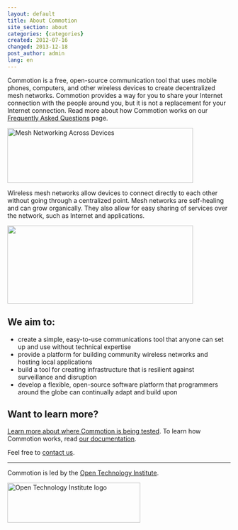 ```yaml
---
layout: default
title: About Commotion
site_section: about
categories: {categories}
created: 2012-07-16
changed: 2013-12-18
post_author: admin
lang: en
---
```

  <p>Commotion is a free,&nbsp;open-source communication tool that uses mobile phones, computers, and other wireless devices to create decentralized mesh networks. Commotion provides a way for you to share your Internet connection with the people around you, but it&nbsp;is not a replacement for your Internet connection. Read more about how Commotion works on our <a href="/about/faq">Frequently Asked Questions</a> page.</p>

<p><img alt="Mesh Networking Across Devices" src="/files/housesMesh_0.png" style="height:124px; width:419px" /></p>

<p>Wireless mesh networks allow devices to connect directly to each other without going through a centralized point. Mesh networks are self-healing and can grow organically. They also allow for easy sharing of services over the network, such as Internet and applications.</p>

<p><img alt="" class="media-image attr__typeof__foaf:Image img__fid__547 img__view_mode__media_large attr__format__media_large" height="176" src="/files/styles/large/public/testMesh_1.png?itok=bhNg-QkK" typeof="foaf:Image" width="419" /></p>

<h2>We aim to:</h2>

<ul>
	<li>create a simple, easy-to-use communications tool that anyone can set up and use without technical expertise</li>
	<li>provide a platform for building community wireless networks and hosting local applications</li>
	<li>build a tool for creating infrastructure that is resilient against surveillance and disruption</li>
	<li>develop a flexible, open-source software platform that programmers around the globe can continually adapt and build upon</li>
</ul>

<h2>Want to learn more?</h2>

<p><a href="/about/where-its-used">Learn more about where Commotion is being tested</a>. To learn how Commotion works, read <a href="/docs/get-started">our documentation</a>.</p>

<p>Feel free to <a href="contact">contact us</a>.</p>

<hr />
<p>Commotion is led by the <a href="http://oti.newamerica.net" target="_blank">Open Technology Institute</a>.</p>

<p><a class="img" href="http://oti.newamerica.net"><img alt="Open Technology Institute logo" src="/files/OTI-Institute-CMYK%20%5BConverted%5D-01.png" style="height:90px; width:300px" title="Open Technology Institute logo" /></a></p>
 
